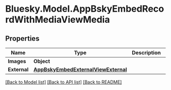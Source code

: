 # Bluesky.Model.AppBskyEmbedRecordWithMediaViewMedia

## Properties

Name | Type | Description | Notes
------------ | ------------- | ------------- | -------------
**Images** | **Object** |  | 
**External** | [**AppBskyEmbedExternalViewExternal**](AppBskyEmbedExternalViewExternal.md) |  | 

[[Back to Model list]](../README.md#documentation-for-models) [[Back to API list]](../README.md#documentation-for-api-endpoints) [[Back to README]](../README.md)

